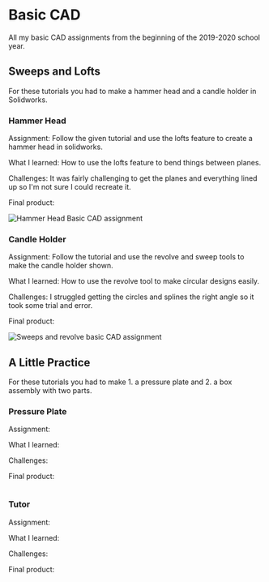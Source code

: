 # Basic CAD
All my basic CAD assignments from the beginning of the 2019-2020 school year.

## Sweeps and Lofts
For these tutorials you had to make a hammer head and a candle holder in Solidworks.

### Hammer Head
Assignment: Follow the given tutorial and use the lofts feature to create a hammer head in solidworks.

What I learned: How to use the lofts feature to bend things between planes.

Challenges: It was fairly challenging to get the planes and everything lined up so I'm not sure I could recreate it.

Final product:

![Hammer Head Basic CAD assignment]()

### Candle Holder
Assignment: Follow the tutorial and use the revolve and sweep tools to make the candle holder shown.

What I learned: How to use the revolve tool to make circular designs easily.

Challenges: I struggled getting the circles and splines the right angle so it took some trial and error.

Final product:

![Sweeps and revolve basic CAD assignment]()

## A Little Practice
For these tutorials you had to make 1. a pressure plate and 2. a box assembly with two parts.

### Pressure Plate
Assignment:

What I learned: 

Challenges: 

Final product:

![]()
### Tutor
Assignment:

What I learned: 

Challenges: 

Final product:

![]()
